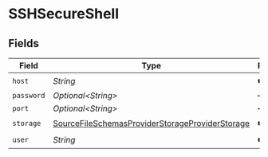# SSHSecureShell


## Fields

| Field                                                                                                                     | Type                                                                                                                      | Required                                                                                                                  | Description                                                                                                               |
| ------------------------------------------------------------------------------------------------------------------------- | ------------------------------------------------------------------------------------------------------------------------- | ------------------------------------------------------------------------------------------------------------------------- | ------------------------------------------------------------------------------------------------------------------------- |
| `host`                                                                                                                    | *String*                                                                                                                  | :heavy_check_mark:                                                                                                        | N/A                                                                                                                       |
| `password`                                                                                                                | *Optional\<String>*                                                                                                       | :heavy_minus_sign:                                                                                                        | N/A                                                                                                                       |
| `port`                                                                                                                    | *Optional\<String>*                                                                                                       | :heavy_minus_sign:                                                                                                        | N/A                                                                                                                       |
| `storage`                                                                                                                 | [SourceFileSchemasProviderStorageProviderStorage](../../models/shared/SourceFileSchemasProviderStorageProviderStorage.md) | :heavy_check_mark:                                                                                                        | N/A                                                                                                                       |
| `user`                                                                                                                    | *String*                                                                                                                  | :heavy_check_mark:                                                                                                        | N/A                                                                                                                       |